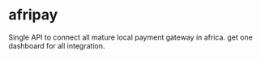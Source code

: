 # afripay
Single API to connect all mature local payment gateway in africa. get one dashboard for all integration.
